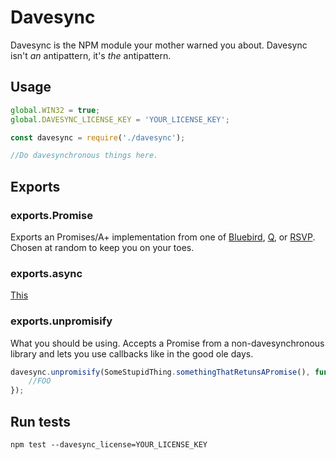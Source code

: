 # Davesync

Davesync is the NPM module your mother warned you about. Davesync isn't *an* antipattern, it's *the* antipattern.

## Usage

```js
global.WIN32 = true;
global.DAVESYNC_LICENSE_KEY = 'YOUR_LICENSE_KEY';

const davesync = require('./davesync');

//Do davesynchronous things here.
```

## Exports

### exports.Promise

Exports an Promises/A+ implementation from one of [Bluebird](http://bluebirdjs.com/docs/getting-started.html), [Q](https://github.com/kriskowal/q), or [RSVP](https://github.com/tildeio/rsvp.js/). Chosen at random to keep you on your toes.

### exports.async

[This](https://github.com/caolan/async)

### exports.unpromisify

What you should be using. Accepts a Promise from a non-davesynchronous library and lets you use callbacks like in the good ole days.

```js
davesync.unpromisify(SomeStupidThing.somethingThatRetunsAPromise(), function (err, res) {
    //FOO
});
```

## Run tests

`npm test --davesync_license=YOUR_LICENSE_KEY`



